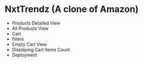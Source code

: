 # NxtTrendz (A clone of Amazon) 


- Products Detailed View
- All Products View
- Cart
- filters
- Empty Cart View
- Displaying Cart Items Count
- Deployment
  
